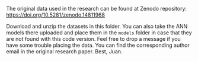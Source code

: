 The original data used in the research can be found at Zenodo repository: https://doi.org/10.5281/zenodo.14811968

Download and unzip the datasets in this folder. You can also take the ANN models there uploaded and place them in the `models` folder in case that they are not found with this code version. Feel free to drop a message if you have some trouble placing the data. You can find the corresponding author email in the original research paper. Best, Juan.